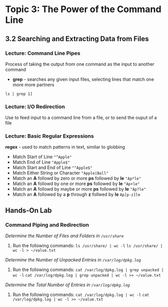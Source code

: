 # Topic 3: The Power of the Command Line

## 3.2 Searching and Extracting Data from Files

### Lecture: Command Line Pipes

Process of taking the output from one command as the input to another command

- **grep** - searches any given input files, selecting lines that match one more more partners

`ls | grep 1]`

### Lecture: I/O Redirection
	
Use to feed input to a command line from a file, or to send the ouput of a file

###  Lecture: Basic Regular Expressions

**regex** - used to match patterns in text, similar to globbing

- Match Start of Line `"^Apple"`
- Match End of Line `"Apple$"`
- Match Start and End of Line `"^Apple$"`
- Match Either String or Character `"Apple|Ball"`
- Match an **A** followd by zero or more **ps**  followed by **le** `"Ap*le"`
- Match an **A** followd by one or more **ps**  followed by **le** `"Ap+le"`
- Match an **A** followd by maybe or more **ps**  followed by **le** `"Ap?le"`
- Match an **A** followed by a **p** through **z** follwed by **le** `Ap[p-z]le`

## Hands-On Lab

### Command Piping and Redirection

*Determine the Number of Files and Folders in `/usr/share`*
1. Run the following commands:
		`ls /usr/share/ | wc -l`
		`ls /usr/share/ | wc -l > ~/value.txt`

*Determine the Number of Unpacked Entries in `/var/log/dpkg.log`*
1. Run the following commands:
		`cat /var/log/dpkg.log | grep unpacked | wc -l`
		`cat /var/log/dpkg.log | grep unpacked | wc -l >> ~/value.txt`

*Determine the Total Number of Entries in `/var/log/dpkg.log`*
1. Run the following commands:
		`cat /var/log/dpkg.log | wc -l`
		`cat /var/log/dpkg.log | wc -l >> ~/value.txt`